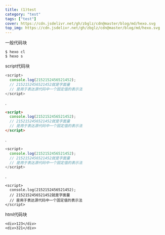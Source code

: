 ```yaml
---
title: (1)test
category: "test"
tags: ["test"]
cover: https://cdn.jsdelivr.net/gh/zbglz/cdn@master/blog/md/hexo.svg
top_img: https://cdn.jsdelivr.net/gh/zbglz/cdn@master/blog/md/hexo.svg
---
```


一般代码块

    $ hexo cl
    $ hexo s

script代码块


```JavaScript vue2
<script>
  console.log(2152152456521452);
  // 2152152456521452就是字面量
  // 是用于表达源代码中一个固定值的表示法
</script>
```

.

```html vue3
<script>
  console.log(2152152456521452);
  // 2152152456521452就是字面量
  // 是用于表达源代码中一个固定值的表示法
</script>
```

.

```JavaScript
<script>
  console.log(2152152456521452);
  // 2152152456521452就是字面量
  // 是用于表达源代码中一个固定值的表示法
</script>
```

.


    <script>
      console.log(2152152456521452);
      // 2152152456521452就是字面量
      // 是用于表达源代码中一个固定值的表示法
    </script>


html代码块

    <div>123</div>
    <div>321</div>